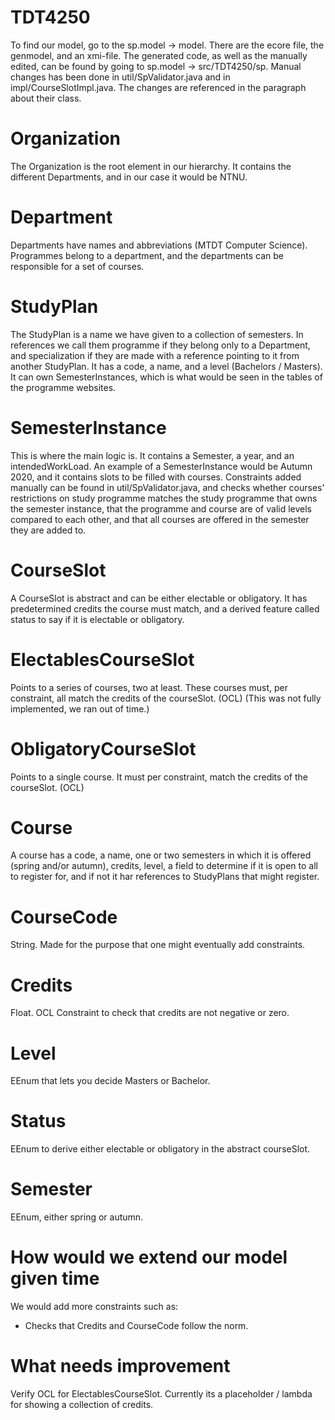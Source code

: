# TDT4250
To find our model, go to the sp.model -> model. There are the ecore file, the genmodel, and an xmi-file. The generated code, as well as the manually edited, can be found by going to sp.model -> src/TDT4250/sp. Manual changes has been done in util/SpValidator.java and in impl/CourseSlotImpl.java. The changes are referenced in the paragraph about their class.

# Organization
The Organization is the root element in our hierarchy. It contains the different Departments, and in our case it would be NTNU.

# Department
Departments have names and abbreviations (MTDT Computer Science). Programmes belong to a department, and the departments can be responsible for a set of courses.

# StudyPlan
The StudyPlan is a name we have given to a collection of semesters. In references we call them programme if they belong only to a Department, and specialization if they are made with a reference pointing to it from another StudyPlan. It has a code, a name, and a level (Bachelors / Masters). It can own SemesterInstances, which is what would be seen in the tables of the programme websites. 

# SemesterInstance
This is where the main logic is. It contains a Semester, a year, and an intendedWorkLoad. An example of a SemesterInstance would be Autumn 2020, and it contains slots to be filled with courses. Constraints added manually can be found in util/SpValidator.java, and checks whether courses' restrictions on study programme matches the study programme that owns the semester instance, that the programme and course are of valid levels compared to each other, and that all courses are offered in the semester they are added to.

# CourseSlot
A CourseSlot is abstract and can be either electable or obligatory. It has predetermined credits the course must match, and a derived feature called status to say if it is electable or obligatory. 

# ElectablesCourseSlot
Points to a series of courses, two at least. These courses must, per constraint, all match the credits of the courseSlot. (OCL) (This was not fully implemented, we ran out of time.)

# ObligatoryCourseSlot
Points to a single course. It must per constraint, match the credits of the courseSlot. (OCL)

# Course
A course has a code, a name, one or two semesters in which it is offered (spring and/or autumn), credits, level, a field to determine if it is open to all to register for, and if not it har references to StudyPlans that might register.

# CourseCode
String. Made for the purpose that one might eventually add constraints.

# Credits
Float. OCL Constraint to check that credits are not negative or zero.

# Level
EEnum that lets you decide Masters or Bachelor.

# Status
EEnum to derive either electable or obligatory in the abstract courseSlot.

# Semester
EEnum, either spring or autumn.

# How would we extend our model given time
We would add more constraints such as:
- Checks that Credits and CourseCode follow the norm. 

# What needs improvement
Verify OCL for ElectablesCourseSlot. Currently its a placeholder / lambda for showing a collection of credits.




